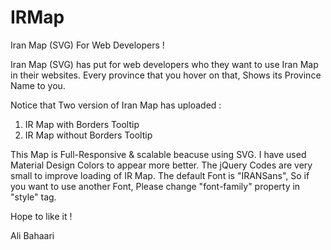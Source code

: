 # IRMap
Iran Map (SVG) For Web Developers !

Iran Map (SVG) has put for web developers who they want to use Iran Map in their websites. Every province that you hover on that, Shows its Province Name to you.

Notice that Two version of Iran Map has uploaded :

1. IR Map with Borders Tooltip
2. IR Map without Borders Tooltip

This Map is Full-Responsive & scalable beacuse using SVG.
I have used Material Design Colors to appear more better. The jQuery Codes are very small to improve loading of IR Map.
The default Font is "IRANSans", So if you want to use another Font, Please change "font-family" property in "style" tag.

Hope to like it !

Ali Bahaari

